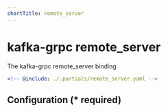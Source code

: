 ```yaml
---
shortTitle: remote_server
---
```


# kafka-grpc remote_server

The kafka-grpc remote_server binding

```yaml {3}
<!-- @include: ./.partials/remote_server.yaml -->
```

## Configuration (\* required)

<!-- @include: ./.partials/options.md -->
<!-- @include: ./.partials/routes.md -->
<!-- @include: ../.partials/exit.md -->
<!-- @include: ../.partials/telemetry-grpc.md -->
